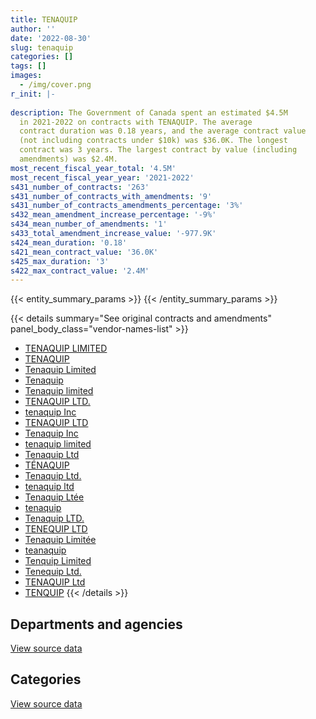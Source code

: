 ```yaml
---
title: TENAQUIP
author: ''
date: '2022-08-30'
slug: tenaquip
categories: []
tags: []
images:
  - /img/cover.png
r_init: |-
  
description: The Government of Canada spent an estimated $4.5M
  in 2021-2022 on contracts with TENAQUIP. The average
  contract duration was 0.18 years, and the average contract value
  (not including contracts under $10k) was $36.0K. The longest
  contract was 3 years. The largest contract by value (including
  amendments) was $2.4M.
most_recent_fiscal_year_total: '4.5M'
most_recent_fiscal_year_year: '2021-2022'
s431_number_of_contracts: '263'
s431_number_of_contracts_with_amendments: '9'
s431_number_of_contracts_amendments_percentage: '3%'
s432_mean_amendment_increase_percentage: '-9%'
s434_mean_number_of_amendments: '1'
s433_total_amendment_increase_value: '-977.9K'
s424_mean_duration: '0.18'
s421_mean_contract_value: '36.0K'
s425_max_duration: '3'
s422_max_contract_value: '2.4M'
---
```


<script src="/rmarkdown-libs/htmlwidgets/htmlwidgets.js"></script>
<link href="/rmarkdown-libs/datatables-css/datatables-crosstalk.css" rel="stylesheet" />
<script src="/rmarkdown-libs/datatables-binding/datatables.js"></script>
<script src="/rmarkdown-libs/jquery/jquery-3.6.0.min.js"></script>
<link href="/rmarkdown-libs/dt-core-bootstrap/css/dataTables.bootstrap.min.css" rel="stylesheet" />
<link href="/rmarkdown-libs/dt-core-bootstrap/css/dataTables.bootstrap.extra.css" rel="stylesheet" />
<script src="/rmarkdown-libs/dt-core-bootstrap/js/jquery.dataTables.min.js"></script>
<script src="/rmarkdown-libs/dt-core-bootstrap/js/dataTables.bootstrap.min.js"></script>
<link href="/rmarkdown-libs/crosstalk/css/crosstalk.min.css" rel="stylesheet" />
<script src="/rmarkdown-libs/crosstalk/js/crosstalk.min.js"></script>
<script src="/rmarkdown-libs/htmlwidgets/htmlwidgets.js"></script>
<link href="/rmarkdown-libs/datatables-css/datatables-crosstalk.css" rel="stylesheet" />
<script src="/rmarkdown-libs/datatables-binding/datatables.js"></script>
<script src="/rmarkdown-libs/jquery/jquery-3.6.0.min.js"></script>
<link href="/rmarkdown-libs/dt-core-bootstrap/css/dataTables.bootstrap.min.css" rel="stylesheet" />
<link href="/rmarkdown-libs/dt-core-bootstrap/css/dataTables.bootstrap.extra.css" rel="stylesheet" />
<script src="/rmarkdown-libs/dt-core-bootstrap/js/jquery.dataTables.min.js"></script>
<script src="/rmarkdown-libs/dt-core-bootstrap/js/dataTables.bootstrap.min.js"></script>
<link href="/rmarkdown-libs/crosstalk/css/crosstalk.min.css" rel="stylesheet" />
<script src="/rmarkdown-libs/crosstalk/js/crosstalk.min.js"></script>

{{< entity_summary_params >}}
{{< /entity_summary_params >}}

{{< details summary="See original contracts and amendments" panel_body_class="vendor-names-list" >}}
- [TENAQUIP LIMITED](https://search.open.canada.ca/en/ct/?sort=contract_value_f%20desc&page=1&search_text=%22TENAQUIP%20LIMITED%22)
- [TENAQUIP](https://search.open.canada.ca/en/ct/?sort=contract_value_f%20desc&page=1&search_text=%22TENAQUIP%22)
- [Tenaquip Limited](https://search.open.canada.ca/en/ct/?sort=contract_value_f%20desc&page=1&search_text=%22Tenaquip%20Limited%22)
- [Tenaquip](https://search.open.canada.ca/en/ct/?sort=contract_value_f%20desc&page=1&search_text=%22Tenaquip%22)
- [Tenaquip limited](https://search.open.canada.ca/en/ct/?sort=contract_value_f%20desc&page=1&search_text=%22Tenaquip%20limited%22)
- [TENAQUIP LTD.](https://search.open.canada.ca/en/ct/?sort=contract_value_f%20desc&page=1&search_text=%22TENAQUIP%20LTD.%22)
- [tenaquip Inc](https://search.open.canada.ca/en/ct/?sort=contract_value_f%20desc&page=1&search_text=%22tenaquip%20Inc%22)
- [TENAQUIP LTD](https://search.open.canada.ca/en/ct/?sort=contract_value_f%20desc&page=1&search_text=%22TENAQUIP%20LTD%22)
- [Tenaquip Inc](https://search.open.canada.ca/en/ct/?sort=contract_value_f%20desc&page=1&search_text=%22Tenaquip%20Inc%22)
- [tenaquip limited](https://search.open.canada.ca/en/ct/?sort=contract_value_f%20desc&page=1&search_text=%22tenaquip%20limited%22)
- [Tenaquip Ltd](https://search.open.canada.ca/en/ct/?sort=contract_value_f%20desc&page=1&search_text=%22Tenaquip%20Ltd%22)
- [TÉNAQUIP](https://search.open.canada.ca/en/ct/?sort=contract_value_f%20desc&page=1&search_text=%22T%c3%89NAQUIP%22)
- [Tenaquip Ltd.](https://search.open.canada.ca/en/ct/?sort=contract_value_f%20desc&page=1&search_text=%22Tenaquip%20Ltd.%22)
- [tenaquip ltd](https://search.open.canada.ca/en/ct/?sort=contract_value_f%20desc&page=1&search_text=%22tenaquip%20ltd%22)
- [Tenaquip Ltée](https://search.open.canada.ca/en/ct/?sort=contract_value_f%20desc&page=1&search_text=%22Tenaquip%20Lt%c3%a9e%22)
- [tenaquip](https://search.open.canada.ca/en/ct/?sort=contract_value_f%20desc&page=1&search_text=%22tenaquip%22)
- [Tenaquip LTD.](https://search.open.canada.ca/en/ct/?sort=contract_value_f%20desc&page=1&search_text=%22Tenaquip%20LTD.%22)
- [TENEQUIP LTD](https://search.open.canada.ca/en/ct/?sort=contract_value_f%20desc&page=1&search_text=%22TENEQUIP%20LTD%22)
- [Tenaquip Limitée](https://search.open.canada.ca/en/ct/?sort=contract_value_f%20desc&page=1&search_text=%22Tenaquip%20Limit%c3%a9e%22)
- [teanaquip](https://search.open.canada.ca/en/ct/?sort=contract_value_f%20desc&page=1&search_text=%22teanaquip%22)
- [Tenquip Limited](https://search.open.canada.ca/en/ct/?sort=contract_value_f%20desc&page=1&search_text=%22Tenquip%20Limited%22)
- [Tenequip Ltd.](https://search.open.canada.ca/en/ct/?sort=contract_value_f%20desc&page=1&search_text=%22Tenequip%20Ltd.%22)
- [TENAQUIP Ltd](https://search.open.canada.ca/en/ct/?sort=contract_value_f%20desc&page=1&search_text=%22TENAQUIP%20Ltd%22)
- [TENQUIP](https://search.open.canada.ca/en/ct/?sort=contract_value_f%20desc&page=1&search_text=%22TENQUIP%22)
{{< /details >}}

## Departments and agencies

<div id="htmlwidget-1" style="width:100%;height:auto;" class="datatables html-widget"></div>
<script type="application/json" data-for="htmlwidget-1">{"x":{"style":"bootstrap","filter":"none","vertical":false,"data":[["<a href=\"/departments/aafc-aac/\">Agriculture and Agri-Food Canada<\/a>","<a href=\"/departments/cbsa-asfc/\">Canada Border Services Agency<\/a>","<a href=\"/departments/cfia-acia/\">Canadian Food Inspection Agency<\/a>","<a href=\"/departments/csc-scc/\">Correctional Service of Canada<\/a>","<a href=\"/departments/dfatd-maecd/\">Global Affairs Canada<\/a>","<a href=\"/departments/dfo-mpo/\">Fisheries and Oceans Canada<\/a>","<a href=\"/departments/dnd-mdn/\">National Defence<\/a>","<a href=\"/departments/ec/\">Environment and Climate Change Canada<\/a>","<a href=\"/departments/irb-cisr/\">Immigration and Refugee Board of Canada<\/a>","<a href=\"/departments/isc-sac/\">Indigenous Services Canada<\/a>","<a href=\"/departments/nrcan-rncan/\">Natural Resources Canada<\/a>","<a href=\"/departments/pc/\">Parks Canada<\/a>","<a href=\"/departments/phac-aspc/\">Public Health Agency of Canada<\/a>","<a href=\"/departments/pwgsc-tpsgc/\">Public Services and Procurement Canada<\/a>","<a href=\"/departments/rcmp-grc/\">Royal Canadian Mounted Police<\/a>","<a href=\"/departments/statcan/\">Statistics Canada<\/a>","<a href=\"/departments/tc/\">Transport Canada<\/a>"],[null,null,null,88598.02,15741.08,23831.45,1052931.9,null,null,null,52150.5,null,null,44596.07,13302.51,null,null],[null,null,null,null,null,76078.75,690468.52,null,null,null,24053.97,10343,37755.36,68522.4,null,11469.45,53884.49],[null,10615.22,null,null,10273.4,41181.74,1153970.7,23814.25,21326.44,13549.27,null,null,1677851.07,159.42,35668.41,null,13108],[24004.9,2158.32,13500.09,39700.01,null,221095.36,3203906.72,null,null,null,41471.65,null,879350.84,null,40284.97,null,19750.41]],"container":"<table class=\"table table-striped table-hover row-border order-column display\">\n  <thead>\n    <tr>\n      <th>Department<\/th>\n      <th>2018-2019<\/th>\n      <th>2019-2020<\/th>\n      <th>2020-2021<\/th>\n      <th>2021-2022<\/th>\n    <\/tr>\n  <\/thead>\n<\/table>","options":{"order":[[4,"desc"]],"pageLength":10,"autoWidth":true,"columnDefs":[{"targets":1,"render":"function(data, type, row, meta) {\n    return type !== 'display' ? data : DTWidget.formatCurrency(data, \"$\", 2, 3, \",\", \".\", true, null);\n  }"},{"targets":2,"render":"function(data, type, row, meta) {\n    return type !== 'display' ? data : DTWidget.formatCurrency(data, \"$\", 2, 3, \",\", \".\", true, null);\n  }"},{"targets":3,"render":"function(data, type, row, meta) {\n    return type !== 'display' ? data : DTWidget.formatCurrency(data, \"$\", 2, 3, \",\", \".\", true, null);\n  }"},{"targets":4,"render":"function(data, type, row, meta) {\n    return type !== 'display' ? data : DTWidget.formatCurrency(data, \"$\", 2, 3, \",\", \".\", true, null);\n  }"},{"width":"16%","targets":[1,2,3,4]},{"className":"dt-right","targets":[1,2,3,4]}],"orderClasses":false}},"evals":["options.columnDefs.0.render","options.columnDefs.1.render","options.columnDefs.2.render","options.columnDefs.3.render"],"jsHooks":[]}</script>
<p class="text-right">
<a href="https://github.com/GoC-Spending/contracts-data/tree/main/data/out/vendors/tenaquip/summary_by_fiscal_year_by_department.csv" class="source-data-link btn btn-link">View source data</a>
</p>

## Categories

<div id="htmlwidget-2" style="width:100%;height:auto;" class="datatables html-widget"></div>
<script type="application/json" data-for="htmlwidget-2">{"x":{"style":"bootstrap","filter":"none","vertical":false,"data":[["<a href=\"/categories/facilities_and_construction/\">Facilities and construction<\/a>","<a href=\"/categories/office_management/\">Office management<\/a>","<a href=\"/categories/defence/\">Defence<\/a>","<a href=\"/categories/professional_services/\">Professional services<\/a>","<a href=\"/categories/information_technology/\">Information technology<\/a>","<a href=\"/categories/medical/\">Medical<\/a>","<a href=\"/categories/transportation_and_logistics/\">Transportation and logistics<\/a>","<a href=\"/categories/industrial_products_and_services/\">Industrial products and services<\/a>","<a href=\"/categories/human_capital/\">Human capital<\/a>"],[null,101107.66,122103.37,14952.09,null,22050.67,null,1030937.73,null],[null,65157.45,122801.66,null,56353.16,37755.36,19725.59,670782.73,null],[37353.86,84940.38,190116.77,12025.58,24294.97,1712559.07,null,915419.29,24808.02],[null,155501.92,44706.82,null,34496.75,912447.66,21990.83,3316079.28,null]],"container":"<table class=\"table table-striped table-hover row-border order-column display\">\n  <thead>\n    <tr>\n      <th>Category<\/th>\n      <th>2018-2019<\/th>\n      <th>2019-2020<\/th>\n      <th>2020-2021<\/th>\n      <th>2021-2022<\/th>\n    <\/tr>\n  <\/thead>\n<\/table>","options":{"order":[[4,"desc"]],"dom":"t","pageLength":30,"autoWidth":true,"columnDefs":[{"targets":1,"render":"function(data, type, row, meta) {\n    return type !== 'display' ? data : DTWidget.formatCurrency(data, \"$\", 2, 3, \",\", \".\", true, null);\n  }"},{"targets":2,"render":"function(data, type, row, meta) {\n    return type !== 'display' ? data : DTWidget.formatCurrency(data, \"$\", 2, 3, \",\", \".\", true, null);\n  }"},{"targets":3,"render":"function(data, type, row, meta) {\n    return type !== 'display' ? data : DTWidget.formatCurrency(data, \"$\", 2, 3, \",\", \".\", true, null);\n  }"},{"targets":4,"render":"function(data, type, row, meta) {\n    return type !== 'display' ? data : DTWidget.formatCurrency(data, \"$\", 2, 3, \",\", \".\", true, null);\n  }"},{"width":"16%","targets":[1,2,3,4]},{"className":"dt-right","targets":[1,2,3,4]}],"orderClasses":false,"lengthMenu":[10,25,30,50,100]}},"evals":["options.columnDefs.0.render","options.columnDefs.1.render","options.columnDefs.2.render","options.columnDefs.3.render"],"jsHooks":[]}</script>
<p class="text-right">
<a href="https://github.com/GoC-Spending/contracts-data/tree/main/data/out/vendors/tenaquip/summary_by_fiscal_year_by_category.csv" class="source-data-link btn btn-link">View source data</a>
</p>
